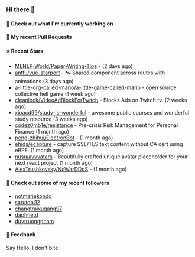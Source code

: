 ### Hi there 👋

#### 👷 Check out what I'm currently working on

#### 🔨 My recent Pull Requests


#### ⭐ Recent Stars

- [MLNLP-World/Paper-Writing-Tips](https://github.com/MLNLP-World/Paper-Writing-Tips) -  (2 days ago)
- [antfu/vue-starport](https://github.com/antfu/vue-starport) - 🛰 Shared component across routes with animations (3 days ago)
- [a-little-org-called-mario/a-little-game-called-mario](https://github.com/a-little-org-called-mario/a-little-game-called-mario) - open source collective hell game (1 week ago)
- [cleanlock/VideoAdBlockForTwitch](https://github.com/cleanlock/VideoAdBlockForTwitch) - Blocks Ads on Twitch.tv. (2 weeks ago)
- [xioacd99/study-is-wonderful](https://github.com/xioacd99/study-is-wonderful) - awesome public courses and wonderful study resource (3 weeks ago)
- [codez0mb1e/resistance](https://github.com/codez0mb1e/resistance) - Pre-crisis Risk Management for Personal Finance (1 month ago)
- [peng-zhihui/ElectronBot](https://github.com/peng-zhihui/ElectronBot) -  (1 month ago)
- [ehids/ecapture](https://github.com/ehids/ecapture) - capture SSL/TLS text content without CA cert using eBPF. (1 month ago)
- [nusu/avvvatars](https://github.com/nusu/avvvatars) - Beautifully crafted unique avatar placeholder for your next react project (1 month ago)
- [AlexTrushkovsky/NoWarDDoS](https://github.com/AlexTrushkovsky/NoWarDDoS) -  (1 month ago)

#### 👯 Check out some of my recent followers

- [notmariekondo](https://github.com/notmariekondo)
- [sarutobi12](https://github.com/sarutobi12)
- [changtraixuqang97](https://github.com/changtraixuqang97)
- [daphnetd](https://github.com/daphnetd)
- [duytruongpham](https://github.com/duytruongpham)

#### 💬 Feedback

Say Hello, I don't bite!